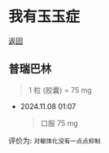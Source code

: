 # 我有玉玉症

[返回](README.md)

## 普瑞巴林

> 1 粒 (胶囊) = 75 mg

- 2024.11.08 01:07
  > 口服 75 mg

评价为: `对躯体化没有一点点抑制`
